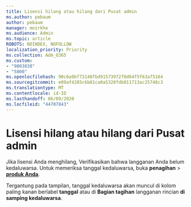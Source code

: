 ```yaml
---
title: Lisensi hilang atau hilang dari Pusat admin
ms.author: pebaum
author: pebaum
manager: mnirkhe
ms.audience: Admin
ms.topic: article
ROBOTS: NOINDEX, NOFOLLOW
localization_priority: Priority
ms.collection: Adm_O365
ms.custom:
- "9003038"
- "5800"
ms.openlocfilehash: 90c6a9bf73148fbd91573972f8d64f5f63af5164
ms.sourcegitcommit: e09af4285c6b81ca0a5320fdb811713ac25748c3
ms.translationtype: MT
ms.contentlocale: id-ID
ms.lasthandoff: 06/09/2020
ms.locfileid: "44707843"
---
```

# <a name="license-missing-or-disappears-from-the-admin-center"></a>Lisensi hilang atau hilang dari Pusat admin


Jika lisensi Anda menghilang, Verifikasikan bahwa langganan Anda belum kedaluwarsa. Untuk memeriksa tanggal kedaluwarsa, buka **penagihan**   >   **[produk Anda](https://go.microsoft.com/fwlink/p/?linkid=842054)**.  

Tergantung pada tampilan, tanggal kedaluwarsa akan muncul di kolom paling kanan berlabel **tanggal** atau di **Bagian tagihan** langganan rincian **di samping kedaluwarsa**.